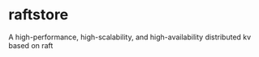 # raftstore
A high-performance, high-scalability, and high-availability distributed kv based on raft
